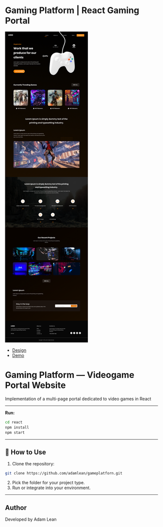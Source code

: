 # Gaming Platform | React Gaming Portal

![Gaming Platform](screenshot.png)

- [Design](https://www.figma.com/design/oTn1jPS3r0KrnWPSVU4PUD/Gaming-Platform---Web-Design--Community-?node-id=1-4&t=l3WOeBCulwbBiSI7-1)
- [Demo](https://gameplatforn.netlify.app/)

# Gaming Platform — Videogame Portal Website

Implementation of a multi-page portal dedicated to video games in React

---

**Run:**

```bash
cd react
npm install
npm start
```

---

## 🚀 How to Use

1. Clone the repository:

```bash
git clone https://github.com/adamlean/gameplatforn.git
```

2. Pick the folder for your project type.
3. Run or integrate into your environment.

---

## Author

Developed by Adam Lean
